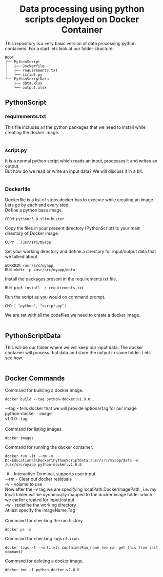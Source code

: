 <center><h1>Data processing using python scripts deployed on Docker Container</h1></center>
This repository is a very basic version of data processing python containers. For a start lets look at our folder structure.

```
ROOT
├── PythonScript
│   ├── Dockerfile
│   ├── requirements.txt
│   └── script.py
└── PythonScriptData
    ├── data.xlsx
    └── output.xlsx
```

<h2> PythonScript </h2>
<h3>requirements.txt</h3>
This file includes all the python packages that we need to install while creating the docker image.
<br><br>
<h3>script.py</h3>
It is a normal python script which reads an input, processes it and writes an output.<br>
But how do we read or write an input data? We will discuss it in a bit.
<br><br>
<h3>Dockerfile</h3>
Dockerfile is a list of steps docker has to execute while creating an image. Lets go by each and every step.<br>
Define a python base image.

```
FROM python:3.8-slim-buster
```

Copy the files in your present directory (PythonScript) to your main directory of Docker image.

```
COPY . /usr/src/myapp
```

Set your working directory and define a directory for input/output data that we talked about.

```
WORKDIR /usr/src/myapp
RUN mkdir -p /usr/src/myapp/data
```

Install the packages present in the requirements.txt file.

```
RUN pip3 install -r requirements.txt
```

Run the script as you would on command prompt.

```
CMD [ "python", "script.py"]
```
We are set with all the codefiles we need to create a docker image.
<br><br>
<h2>PythonScriptData</h2>
This will be our folder where we will keep our input data. The docker container will process that data and store the output in same folder. Lets see how.
<br><br>
<h2>Docker Commands</h2>
Command for building a docker image.

```
docker build --tag python-docker:v1.0.0 .
```
--tag - tells docker that we will provide optional tag for our image<br>
python-docker - image<br>
v1.0.0 - tag<br><br>
Command for listing images.

```
docker images
```
Command for running the docker container.

```
docker run -it --rm -v D:\Educational\Docker\PythonScriptData:/usr/src/myapp/data -w /usr/src/myapp python-docker:v1.0.0
```
-it - Interactive Terminal, supports user input<br>
--rm - Clear out docker residuals<br>
-v - volume to use<br>
Now after the -v tag we are specifying localPath:DockerImagePath , i.e. my local folder will be dynamically mapped to the docker image folder which we earlier created for input/output.<br>
-w - redefine the working directory<br>
At last specify the imageName:Tag<br><br>
Command for checking the run history.

```
docker ps -a
```
Command for checking logs of a run.

```
docker logs -f --until=2s containerRun_name (we can get this from last command)
```
Command for deleting a docker image.

```
docker rmi -f python-docker:v2.0.0
```